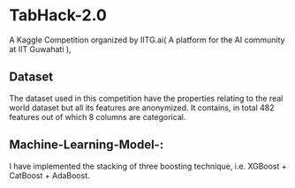 # TabHack-2.0
A Kaggle Competition organized by IITG.ai( A platform for the AI community at IIT Guwahati ),

## Dataset
The dataset used in this competition have the properties relating to the real world dataset but all its features are anonymized. It contains, in total 482 features out of which 8 columns are categorical.

## Machine-Learning-Model-:
I have implemented the stacking of three boosting technique, i.e. XGBoost + CatBoost + AdaBoost.
